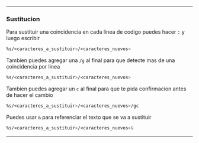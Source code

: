 
---

### Sustitucion

Para sustituir una coincidencia en cada linea de codigo puedes hacer `:` y luego escribir
```css
%s/<caracteres_a_sustituir>/<caracteres_nuevos>
```

Tambien puedes agregar una `/g` al final para que detecte mas de una coincidencia por linea

```css
%s/<caracteres_a_sustituir>/<caracteres_nuevos>
```

Tambien puedes agregar un `c` al final para que te pida confirmacion antes de hacer el cambio

```css
%s/<caracteres_a_sustituir>/<caracteres_nuevos>/gc
```

Puedes usar `&` para referenciar el texto que se va a sustituir

```css
%s/<caracteres_a_sustituir>/<caracteres_nuevos>&
```


---
